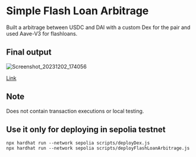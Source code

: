 # Simple Flash Loan Arbitrage
 Built a arbitrage between USDC and DAI with a custom Dex for the pair and used Aave-V3 for flashloans.

## Final output
![Screenshot_20231202_174056](https://github.com/Gathin23/Flash_Loan_Arbitrage/assets/94786511/320291e8-b9e8-4fe1-9d50-8f06da79f8cd)

[Link](https://sepolia.etherscan.io/tx/0x5ef68b13f794f5a2ffdab1a91879ff9acac8f5eccd766720830f31b8ab1cb177) 

## Note
Does not contain transaction executions or local testing.

## Use it only for deploying in sepolia testnet
```shell
npx hardhat run --network sepolia scripts/deployDex.js
npx hardhat run --network sepolia scripts/deployFlashLoanArbitrage.js
```
